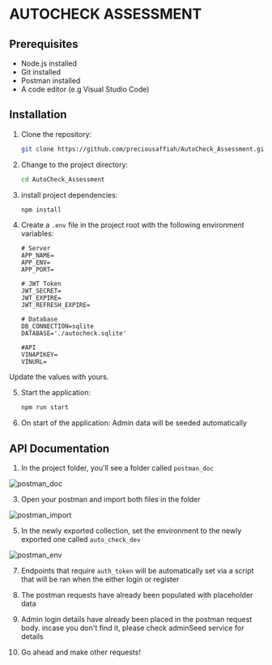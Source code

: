 # AUTOCHECK ASSESSMENT

## Prerequisites

- Node.js installed
- Git installed
- Postman installed
- A code editor (e.g Visual Studio Code)


## Installation

1. Clone the repository:

    ```bash
    git clone https://github.com/preciousaffiah/AutoCheck_Assessment.git

2. Change to the project directory:
    ```bash
    cd AutoCheck_Assessment

3. install project dependencies:
    ```bash
    npm install

4. Create a `.env` file in the project root with the following environment variables:
    ```dotenv
    # Server
    APP_NAME=
    APP_ENV=
    APP_PORT=

    # JWT Token
    JWT_SECRET=
    JWT_EXPIRE=
    JWT_REFRESH_EXPIRE=

    # Database
    DB_CONNECTION=sqlite
    DATABASE='./autocheck.sqlite'
    
    #API
    VINAPIKEY=
    VINURL=
Update the values with yours.


5. Start the application:
    ```bash
    npm run start
    
6. On start of the application: Admin data will be seeded automatically


## API Documentation

1. In the project folder, you'll see a folder called `postman_doc`
   
  ![postman_doc](https://github.com/user-attachments/assets/1369398d-1454-48c6-973e-12b302be9d5c)
  
3. Open your postman and import both files in the folder
   
  ![postman_import](https://github.com/user-attachments/assets/219a5a47-0c85-41c1-b582-416b3c1efbc8)
   
5. In the newly exported collection, set the environment to the newly exported one called `auto_check_dev`
   
  ![postman_env](https://github.com/user-attachments/assets/fd38ab66-3160-44f7-a2d3-7d5157029e43)
   
7. Endpoints that require `auth_token` will be automatically set via a script that will be ran when the either login or register
   
8. The postman requests have already been populated with placeholder data
   
10. Admin login details have already been placed in the postman request body. incase you don't find it, please check adminSeed service for details
    
11. Go ahead and make other requests!



